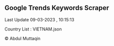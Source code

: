 

## Google Trends Keywords Scraper 
 
Last Update 09-03-2023 , 10:15:13

Country List :
VIETNAM.json



© Abdul Muttaqin 
